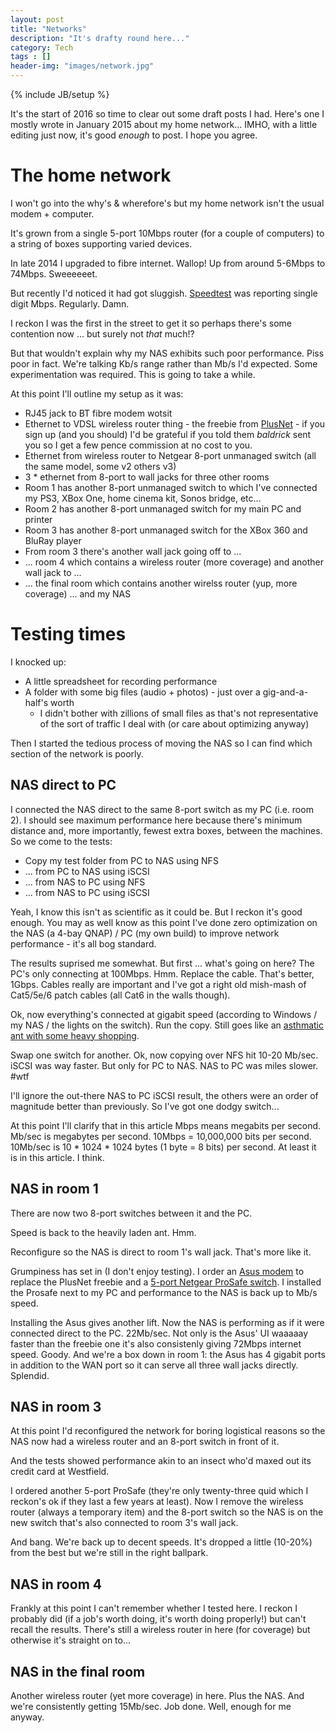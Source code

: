 ```yaml
---
layout: post
title: "Networks"
description: "It's drafty round here..."
category: Tech
tags : []
header-img: "images/network.jpg"
---
```

{% include JB/setup %}

It's the start of 2016 so time to clear out some draft posts I had.  Here's one I mostly wrote in January 2015 about my home network... IMHO, with a little editing just now, it's good _enough_ to post.  I hope you agree.

# The home network

I won't go into the why's & wherefore's but my home network isn't the usual modem + computer.

It's grown from a single 5-port 10Mbps router (for a couple of computers) to a string of boxes supporting varied devices.

In late 2014 I upgraded to fibre internet.  Wallop!  Up from around 5-6Mbps to 74Mbps.  Sweeeeeet.

But recently I'd noticed it had got sluggish.  [Speedtest](http://www.speedtest.net/) was reporting single digit Mbps.  Regularly.  Damn.

I reckon I was the first in the street to get it so perhaps there's some contention now ... but surely not *that* much!?

But that wouldn't explain why my NAS exhibits such poor performance.  Piss poor in fact.  We're talking Kb/s range rather than Mb/s I'd expected.  Some experimentation was required.  This is going to take a while.

At this point I'll outline my setup as it was:

* RJ45 jack to BT fibre modem wotsit
* Ethernet to VDSL wireless router thing - the freebie from [PlusNet](http://plus.net) - if you sign up (and you should) I'd be grateful if you told them _baldrick_ sent you so I get a few pence commission at no cost to you.
* Ethernet from wireless router to Netgear 8-port unmanaged switch (all the same model, some v2 others v3)
* 3 * ethernet from 8-port to wall jacks for three other rooms
* Room 1 has another 8-port unmanaged switch to which I've connected my PS3, XBox One, home cinema kit, Sonos bridge, etc...
* Room 2 has another 8-port unmanaged switch for my main PC and printer
* Room 3 has another 8-port unmanaged switch for the XBox 360 and BluRay player
* From room 3 there's another wall jack going off to ...
* ... room 4 which contains a wireless router (more coverage) and another wall jack to ...
* ... the final room which contains another wirelss router (yup, more coverage) ... and my NAS

# Testing times

I knocked up:

* A little spreadsheet for recording performance
* A folder with some big files (audio + photos) - just over a gig-and-a-half's worth
  * I didn't bother with zillions of small files as that's not representative of the sort of traffic I deal with (or care about optimizing anyway)

Then I started the tedious process of moving the NAS so I can find which section of the network is poorly.

## NAS direct to PC

I connected the NAS direct to the same 8-port switch as my PC (i.e. room 2).
I should see maximum performance here because there's minimum distance and, more importantly, fewest extra boxes, between the machines.
So we come to the tests:

* Copy my test folder from PC to NAS using NFS
* ... from PC to NAS using iSCSI
* ... from NAS to PC using NFS
* ... from NAS to PC using iSCSI

Yeah, I know this isn't as scientific as it could be.  But I reckon it's good enough.
You may as well know as this point I've done zero optimization on the NAS (a 4-bay QNAP) / PC (my own build) to improve network performance - it's all bog standard.

The results suprised me somewhat.  But first ... what's going on here?  The PC's only connecting at 100Mbps.  Hmm.  Replace the cable.
That's better, 1Gbps.  Cables really are important and I've got a right old mish-mash of Cat5/5e/6 patch cables (all Cat6 in the walls though).

Ok, now everything's connected at gigabit speed (according to Windows / my NAS / the lights on the switch).
Run the copy.  Still goes like an [asthmatic ant with some heavy shopping](http://www.imdb.com/title/tt0526712/quotes?item=qt0186062).

Swap one switch for another.  Ok, now copying over NFS hit 10-20 Mb/sec.  iSCSI was way faster.  But only for PC to NAS.  NAS to PC was miles slower.  #wtf

I'll ignore the out-there NAS to PC iSCSI result, the others were an order of magnitude better than previously.  So I've got one dodgy switch...

At this point I'll clarify that in this article Mbps means megabits per second.  Mb/sec is megabytes per second.  10Mbps = 10,000,000 bits per second.
10Mb/sec is 10 * 1024 * 1024 bytes (1 byte = 8 bits) per second.  At least it is in this article.  I think.

## NAS in room 1

There are now two 8-port switches between it and the PC.

Speed is back to the heavily laden ant.  Hmm.

Reconfigure so the NAS is direct to room 1's wall jack.  That's more like it.

Grumpiness has set in (I don't enjoy testing).  I order an [Asus modem](http://www.amazon.co.uk/gp/product/B00NQY3WO8?psc=1&redirect=true&ref_=oh_aui_search_detailpage) to replace the PlusNet freebie and a [5-port Netgear ProSafe switch](http://www.amazon.co.uk/gp/product/B002YPJ8KM?psc=1&redirect=true&ref_=oh_aui_search_detailpage).
I installed the Prosafe next to my PC and performance to the NAS is back up to Mb/s speed.

Installing the Asus gives another lift.
Now the NAS is performing as if it were connected direct to the PC.  22Mb/sec.
Not only is the Asus' UI waaaaay faster than the freebie one it's also consistenly giving 72Mbps internet speed.  Goody.
And we're a box down in room 1: the Asus has 4 gigabit ports in addition to the WAN port so it can serve all three wall jacks directly.  Splendid.

## NAS in room 3

At this point I'd reconfigured the network for boring logistical reasons so the NAS now had a wireless router and an 8-port switch in front of it.

And the tests showed performance akin to an insect who'd maxed out its credit card at Westfield.

I ordered another 5-port ProSafe (they're only twenty-three quid which I reckon's ok if they last a few years at least).
Now I remove the wireless router (always a temporary item) and the 8-port switch so the NAS is on the new switch that's also connected to room 3's wall jack.

And bang.  We're back up to decent speeds.  It's dropped a little (10-20%) from the best but we're still in the right ballpark.

## NAS in room 4

Frankly at this point I can't remember whether I tested here.  I reckon I probably did (if a job's worth doing, it's worth doing properly!) but can't recall the results.  There's still a wireless router in here (for coverage) but otherwise it's straight on to...

## NAS in the final room

Another wireless router (yet more coverage) in here.  Plus the NAS.  And we're consistently getting 15Mb/sec.  Job done.  Well, enough for me anyway.